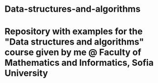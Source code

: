 # Data-structures-and-algorithms

# Repository with examples for the "Data structures and algorithms" course given by me @ Faculty of Mathematics and Informatics, Sofia University
